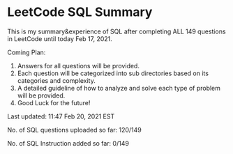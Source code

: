 # LeetCode SQL Summary
This is my summary&experience of SQL after completing ALL 149 questions in LeetCode until today Feb 17, 2021.

Coming Plan:
1. Answers for all questions will be provided.
2. Each question will be categorized into sub directories based on its categories and complexity.
3. A detailed guideline of how to analyze and solve each type of problem will be provided.
4. Good Luck for the future!


Last updated: 11:47 Feb 20, 2021 EST

No. of SQL questions uploaded so far: 120/149

No. of SQL Instruction added so far: 0/149
